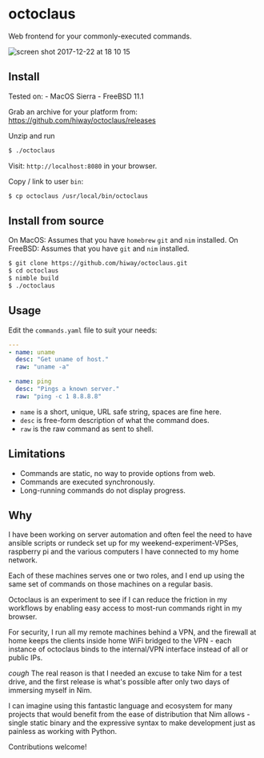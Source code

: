 # octoclaus

Web frontend for your commonly-executed commands.

![screen shot 2017-12-22 at 18 10 15](https://user-images.githubusercontent.com/23116/34298361-674e5964-e743-11e7-92df-fb67af6a5596.png)

## Install

Tested on:
    - MacOS Sierra
    - FreeBSD 11.1

Grab an archive for your platform from:
https://github.com/hiway/octoclaus/releases

Unzip and run

```bash
$ ./octoclaus
```

Visit: `http://localhost:8080` in your browser.

Copy / link to user `bin`:

```bash
$ cp octoclaus /usr/local/bin/octoclaus
```

## Install from source

On MacOS: Assumes that you have `homebrew` `git` and `nim` installed.
On FreeBSD: Assumes that you have `git` and `nim` installed.

```bash
$ git clone https://github.com/hiway/octoclaus.git
$ cd octoclaus
$ nimble build
$ ./octoclaus
```

## Usage

Edit the `commands.yaml` file to suit your needs:

```yaml
---
- name: uname
  desc: "Get uname of host."
  raw: "uname -a"

- name: ping
  desc: "Pings a known server."
  raw: "ping -c 1 8.8.8.8"
```

- `name` is a short, unique, URL safe string, spaces are fine here.
- `desc` is free-form description of what the command does.
- `raw` is the raw command as sent to shell.

## Limitations

- Commands are static, no way to provide options from web.
- Commands are executed synchronously.
- Long-running commands do not display progress.

## Why

I have been working on server automation and often feel
the need to have ansible scripts or rundeck set up for my
weekend-experiment-VPSes, raspberry pi and the various
computers I have connected to my home network.

Each of these machines serves one or two roles, and I
end up using the same set of commands on those machines
on a regular basis.

Octoclaus is an experiment to see if I can reduce the
friction in my workflows by enabling easy access to
most-run commands right in my browser.

For security, I run all my remote machines behind a VPN,
and the firewall at home keeps the clients inside home
WiFi bridged to the VPN - each instance of octoclaus binds
to the internal/VPN interface instead of all or public IPs.

*cough* The real reason is that I needed an excuse to take
Nim for a test drive, and the first release is what's
possible after only two days of immersing myself in Nim.

I can imagine using this fantastic language and ecosystem
for many projects that would benefit from the ease of
distribution that Nim allows - single static binary and
the expressive syntax to make development just as painless
as working with Python.

Contributions welcome!
